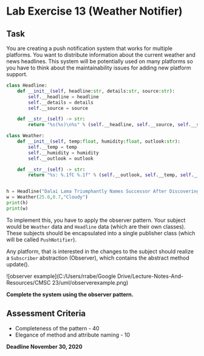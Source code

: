 # Lab Exercise 13 (Weather Notifier)

## Task

You are creating a push notification system that works for multiple platforms. You want to distribute information about the current weather and news headlines. This system will be potentially used on many platforms so you have to think about the maintainability issues for adding new platform support.

```python
class Headline:
    def __init__(self, headline:str, details:str, source:str):
        self.__headline = headline
        self.__details = details
        self.__source = source

    def __str__(self) -> str:
        return "%s(%s)\n%s" % (self.__headline, self.__source, self.__source)

class Weather:
    def __init__(self, temp:float, humidity:float, outlook:str):
        self.__temp = temp
        self.__humidity = humidity
        self.__outlook = outlook

    def __str__(self) -> str:
        return "%s: %.1fC %.1f" % (self.__outlook, self.__temp, self.__humidity)


h = Headline("Dalai Lama Triumphantly Names Successor After Discovering Woman With ‘The Purpose Of Our Lives Is To Be Happy’ Twitter Bio","Details","The Onion")
w = Weather(25.0,0.7,"Cloudy")
print(h)
print(w)
```

To implement this, you have to apply the observer pattern. Your subject would be `Weather` data and `Headline` data (which are their own classes). These subjects should be encapsulated into a single publisher class (which will be called `PushNotifier`). 

Any platform, that is interested in the changes to the subject should realize a `Subscriber` abstraction (Observer), which contains the abstract method update().

![observer example](C:/Users/rrabe/Google Drive/Lecture-Notes-And-Resources/CMSC 23/uml/observerexample.png)

**Complete the system using the observer pattern.**

## Assessment Criteria

- Completeness of the pattern - 40
- Elegance of method and attribute naming - 10

**Deadline November 30, 2020**